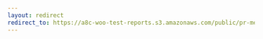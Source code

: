```yaml
---
layout: redirect
redirect_to: https://a8c-woo-test-reports.s3.amazonaws.com/public/pr-merge/38326/e2e/index.html
---
```

